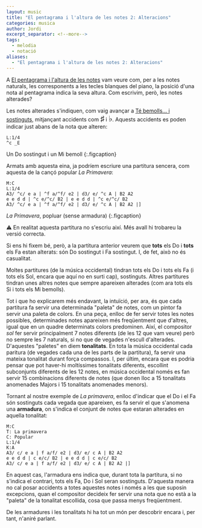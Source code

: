 ```yaml
---
layout: music
title: "El pentagrama i l'altura de les notes 2: Alteracions"
categories: musica
author: Jordi
excerpt_separator: <!--more-->
tags:
  - melodia
  - notació
aliases:
  - "El pentagrama i l'altura de les notes 2: Alteracions"
---
```


A [El pentagrama i l'altura de les notes](2022-10-14-notacio-altura) vam veure com, per a les notes naturals, les corresponents a les tecles blanques del piano, la posició d'una nota al pentagrama indica la seva altura. Com escrivim, però, les notes alterades?

<!--more-->

Les notes alterades s'indiquen, com vaig avançar a [Té bemolls... i sostinguts](2022-10-13-te-bemolls-i-sostinguts), mitjançant accidents com <span style="font-size:150%">♯</span> i <span style="font-size:150%">♭</span>. Aquests accidents es poden indicar just abans de la nota que alteren:
```music-abc
L:1/4
^c _E
```
Un Do sostingut i un Mi bemoll
{:.figcaption}

Armats amb aquesta eina, ja podríem escriure una partitura sencera, com aquesta de la cançó popular _La Primavera_:
```music-abc
M:C
L:1/4
A3/ ^c/ e a | ^f a/^f/ e2 | d3/ e/ ^c A | B2 A2
e e d d | ^c e/^c/ B2 | e e d d | ^c e/^c/ B2
A3/ ^c/ e a | ^f a/^f/ e2 | d3/ e/ ^c A | B2 A2 |]
```
_La Primavera_, popluar (sense armadura)
{:.figcaption}

⚠️ En realitat aquesta partitura no s'escriu així. Més avall hi trobareu la versió correcta.

Si ens hi fixem bé, però, a la partitura anterior veurem que **tots** els Do i **tots** els Fa estan alterats: són Do sostingut i Fa sostingut. I, de fet, això no és casualitat. 

Moltes partitures (de la música occidental) tindran tots els Do i tots els Fa (i tots els Sol, encara que aquí no en surti cap), sostinguts. Altres partitures tindran unes altres notes que sempre apareixen alterades (com ara tots els Si i tots els Mi bemolls).

Tot i que ho explicarem més endavant, la intuïció, per ara, és que cada partitura fa servir una determinada "paleta" de notes, com un pintor fa servir una paleta de colors. En una peça, enlloc de fer servir totes les notes possibles, determinades notes apareixen més freqüentment que d'altres, igual que en un quadre determinats colors predominen. Així, el compositor *sol* fer servir principalment 7 notes diferents (de les 12 que vam veure) però no sempre les 7 naturals, si no que de vegades n'escull d'alterades. D'aquestes "paletes" en diem **tonalitats**. En tota la música occidental cada paritura (de vegades cada una de les parts de la partitura), fa servir una mateixa tonalitat durant força compassos. I, per últim, encara que es podria pensar que pot haver-hi moltíssimes tonalitats diferents, escollint subconjunts diferents de les 12 notes, en música occidental només es fan servir 15 combinacions diferents de notes (que donen lloc a 15 tonalitats anomenades Majors i 15 tonalitats anomenades menors).

Tornant al nostre exemple de _La primavera_, enlloc d'indicar que el Do i el Fa són sostinguts cada vegada que apareixen, es fa servir el que s'anomena una **armadura**, on s'indica el conjunt de notes que estaran alterades en aquella tonalitat:
```music-abc
M:C
T: La primavera
C: Popular
L:1/4
K:A
A3/ c/ e a | f a/f/ e2 | d3/ e/ c A | B2 A2
e e d d | c e/c/ B2 | e e d d | c e/c/ B2
A3/ c/ e a | f a/f/ e2 | d3/ e/ c A | B2 A2 |]
```

En aquest cas, l'armadura ens indica que, durant tota la partitura, si no s'indica el contrari, tots els Fa, Do i Sol seran sostinguts. D'aquesta manera no cal posar accidents a totes aquestes notes i només a les que suposin excepcions, quan el compositor decideix fer servir una nota que no està a la "paleta" de la tonalitat escollida, cosa que passa menys freqüentment.

De les armadures i les tonalitats hi ha tot un món per descobrir encara i, per tant, n'aniré parlant.
